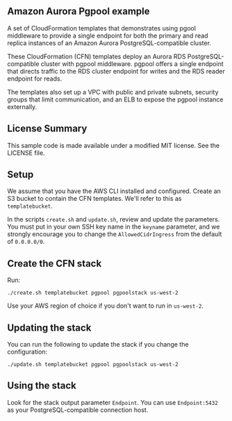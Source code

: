## Amazon Aurora Pgpool example

A set of CloudFormation templates that demonstrates using pgool middleware to provide a single endpoint for both the primary and read replica instances of an Amazon Aurora PostgreSQL-compatible cluster.

These CloudFormation (CFN) templates deploy an Aurora RDS PostgreSQL-compatible
cluster with pgpool middleware. pgpool offers a single endpoint that directs traffic
to the RDS cluster endpoint for writes and the RDS reader endpoint for reads.

The templates also set up a VPC with public and private subnets, security groups that 
limit communication, and an ELB to expose the pgpool instance externally.

## License Summary

This sample code is made available under a modified MIT license. See the LICENSE file.

## Setup

We assume that you have the AWS CLI installed and configured.  Create an S3 bucket
to contain the CFN templates.  We'll refer to this as `templatebucket`.

In the scripts `create.sh` and `update.sh`, review and update the parameters.  You must
put in your own SSH key name in the `keyname` parameter, and we strongly encourage you to
change the `AllowedCidrIngress` from the default of `0.0.0.0/0`.

## Create the CFN stack

Run:

    ./create.sh templatebucket pgpool pgpoolstack us-west-2

Use your AWS region of choice if you don't want to run in `us-west-2`.

## Updating the stack

You can run the following to update the stack if you change the configuration:

    ./update.sh templatebucket pgpool pgpoolstack us-west-2

## Using the stack

Look for the stack output parameter `Endpoint`.  You can use `Endpoint:5432` as your
PostgreSQL-compatible connection host.
